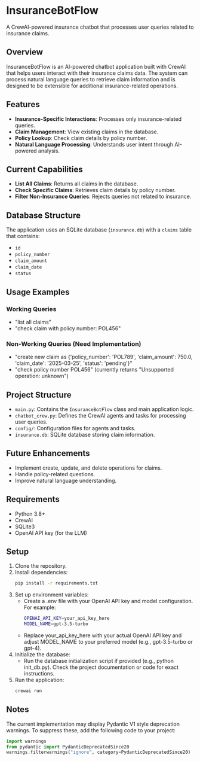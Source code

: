 # InsuranceBotFlow

A CrewAI-powered insurance chatbot that processes user queries related to insurance claims.

## Overview

InsuranceBotFlow is an AI-powered chatbot application built with CrewAI that helps users interact with their insurance claims data. The system can process natural language queries to retrieve claim information and is designed to be extensible for additional insurance-related operations.

## Features

- **Insurance-Specific Interactions**: Processes only insurance-related queries.
- **Claim Management**: View existing claims in the database.
- **Policy Lookup**: Check claim details by policy number.
- **Natural Language Processing**: Understands user intent through AI-powered analysis.

## Current Capabilities

- **List All Claims**: Returns all claims in the database.
- **Check Specific Claims**: Retrieves claim details by policy number.
- **Filter Non-Insurance Queries**: Rejects queries not related to insurance.

## Database Structure

The application uses an SQLite database (`insurance.db`) with a `claims` table that contains:

- `id`
- `policy_number`
- `claim_amount`
- `claim_date`
- `status`

## Usage Examples

### Working Queries

- "list all claims"
- "check claim with policy number: POL456"

### Non-Working Queries (Need Implementation)

- "create new claim as {'policy_number': 'POL789', 'claim_amount': 750.0, 'claim_date': '2025-03-25', 'status': 'pending'}"
- "check policy number POL456" (currently returns "Unsupported operation: unknown")

## Project Structure

- `main.py`: Contains the `InsuranceBotFlow` class and main application logic.
- `chatbot_crew.py`: Defines the CrewAI agents and tasks for processing user queries.
- `config/`: Configuration files for agents and tasks.
- `insurance.db`: SQLite database storing claim information.

## Future Enhancements

- Implement create, update, and delete operations for claims.
- Handle policy-related questions.
- Improve natural language understanding.

## Requirements

- Python 3.8+
- CrewAI
- SQLite3
- OpenAI API key (for the LLM)

## Setup

1. Clone the repository.
2. Install dependencies:
   ```bash
   pip install -r requirements.txt
   ```
3. Set up environment variables:
   - Create a .env file with your OpenAI API key and model configuration. For example:
     ```bash
     OPENAI_API_KEY=your_api_key_here
     MODEL_NAME=gpt-3.5-turbo
     ```
   - Replace your_api_key_here with your actual OpenAI API key and adjust MODEL_NAME to your preferred model (e.g., gpt-3.5-turbo or gpt-4).
4. Initialize the database:
   - Run the database initialization script if provided (e.g., python init_db.py). Check the project documentation or code for exact instructions.
5. Run the application:
   ```bash
   crewai run
   ```
## Notes
The current implementation may display Pydantic V1 style deprecation warnings. To suppress these, add the following code to your project:
  ```python
  import warnings
  from pydantic import PydanticDeprecatedSince20
  warnings.filterwarnings("ignore", category=PydanticDeprecatedSince20)
  ```
